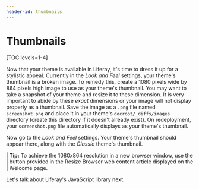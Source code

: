```yaml
---
header-id: thumbnails
---
```


# Thumbnails

[TOC levels=1-4]

Now that your theme is available in Liferay, it's time to dress it up for a
stylistic appeal. Currently in the *Look and Feel* settings, your theme's
thumbnail is a broken image. To remedy this, create a 1080 pixels wide by 864
pixels high image to use as your theme's thumbnail. You may want to take a
snapshot of your theme and resize it to these dimension. It is very important to
abide by these *exact* dimensions or your image will not display properly as a
thumbnail. Save the image as a `.png` file named `screenshot.png` and place it
in your theme's `docroot/_diffs/images` directory (create this directory if it
doesn't already exist). On redeployment, your `screenshot.png` file
automatically displays as your theme's thumbnail.

Now go to the *Look and Feel* settings. Your theme's thumbnail should appear
there, along with the *Classic* theme's thumbnail. 

| **Tip:** To achieve the 1080x864 resolution in a new browser window, use the
| button provided in the Resize Browser web content article displayed on the
| Welcome page.
 
<!-- This tip comes verbatim from the ADDING A SCREENSHOT/THUMBNAIL slide in the
Themes course's 02-building-a-theme.fodp slideshow -->
 
Let's talk about Liferay's JavaScript library next. 
